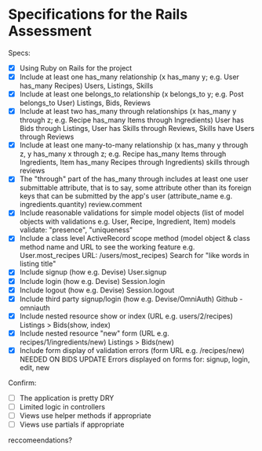 # Specifications for the Rails Assessment

Specs:
- [x] Using Ruby on Rails for the project
- [x] Include at least one has_many relationship (x has_many y; e.g. User has_many Recipes)
        Users, Listings, Skills
- [x] Include at least one belongs_to relationship (x belongs_to y; e.g. Post belongs_to User)
        Listings, Bids, Reviews
- [x] Include at least two has_many through relationships (x has_many y through z; e.g. Recipe has_many Items through Ingredients)
        User has Bids through Listings, User has Skills through Reviews, Skills have Users through Reviews
- [x] Include at least one many-to-many relationship (x has_many y through z, y has_many x through z; e.g. Recipe has_many Items through Ingredients, Item has_many Recipes through Ingredients)
        skills through reviews
- [x] The "through" part of the has_many through includes at least one user submittable attribute, that is to say, some attribute other than its foreign keys that can be submitted by the app's user (attribute_name e.g. ingredients.quantity)
        review.comment
- [x] Include reasonable validations for simple model objects (list of model objects with validations e.g. User, Recipe, Ingredient, Item)
        models validate: "presence", "uniqueness"
- [x] Include a class level ActiveRecord scope method (model object & class method name and URL to see the working feature e.g. User.most_recipes URL: /users/most_recipes)
        Search for "like words in listing title"
- [x] Include signup (how e.g. Devise)
        User.signup
- [x] Include login (how e.g. Devise)
        Session.login
- [x] Include logout (how e.g. Devise)
        Session.logout
- [x] Include third party signup/login (how e.g. Devise/OmniAuth)
        Github - omniauth
- [x] Include nested resource show or index (URL e.g. users/2/recipes)
        Listings > Bids(show, index)
- [x] Include nested resource "new" form (URL e.g. recipes/1/ingredients/new)
        Listings > Bids(new)
- [x] Include form display of validation errors (form URL e.g. /recipes/new)
        NEEDED ON BIDS UPDATE
        Errors displayed on forms for: signup, login, edit, new

Confirm:
- [ ] The application is pretty DRY
- [ ] Limited logic in controllers
- [ ] Views use helper methods if appropriate
- [ ] Views use partials if appropriate

reccomeendations?